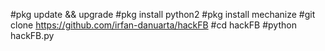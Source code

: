#pkg update && upgrade
#pkg install python2
#pkg install mechanize
#git clone https://github.com/irfan-danuarta/hackFB
#cd hackFB
#python hackFB.py
